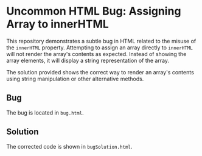 # Uncommon HTML Bug: Assigning Array to innerHTML

This repository demonstrates a subtle bug in HTML related to the misuse of the `innerHTML` property.  Attempting to assign an array directly to `innerHTML` will not render the array's contents as expected. Instead of showing the array elements, it will display a string representation of the array.

The solution provided shows the correct way to render an array's contents using string manipulation or other alternative methods.

## Bug
The bug is located in `bug.html`.

## Solution
The corrected code is shown in `bugSolution.html`.
